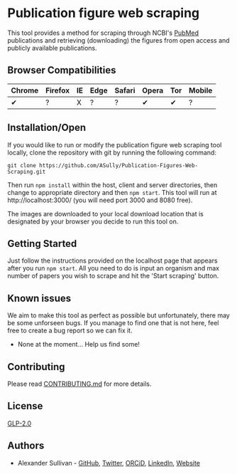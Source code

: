 # Publication figure web scraping

This tool provides a method for scraping through NCBI's [PubMed](https://www.ncbi.nlm.nih.gov/pubmed) publications and retrieving (downloading) the figures from open access and publicly available publications.

## Browser Compatibilities 

Chrome | Firefox | IE | Edge | Safari | Opera | Tor | Mobile |
--- | --- | --- | --- | --- | --- | --- | --- |
✔ |  ? | X |  ? | ? |  ✔ | ✔ | ? |

## Installation/Open

If you would like to run or modify the publication figure web scraping tool locally, clone the repository with git by running the following command:

```git
git clone https://github.com/ASully/Publication-Figures-Web-Scraping.git
```

Then run ```npm install``` within the host, client and server directories, then change to appropriate directory and then ```npm start```. This tool will run at http://localhost:3000/ (you will need port 3000 and 8080 free).  

The images are downloaded to your local download location that is designated by your browser you decide to run this tool on.

## Getting Started

Just follow the instructions provided on the localhost page that appears after you run ```npm start```. All you need to do is input an organism and max number of papers you wish to scrape and hit the 'Start scraping' button.

## Known issues

We aim to make this tool as perfect as possible but unfortunately, there may be some unforseen bugs. If you manage to find one that is not here, feel free to create a bug report so we can fix it.
* None at the moment... Help us find some!

## Contributing

Please read [CONTRIBUTING.md](CONTRIBUTING.md) for more details.

## License

[GLP-2.0](LICENSE.md)

## Authors

* Alexander Sullivan - [GitHub](https://github.com/ASully), [Twitter](https://twitter.com/alexjsully), [ORCiD](https://orcid.org/0000-0002-4463-4473), [LinkedIn](https://www.linkedin.com/in/alexanderjsullivan/), [Website](https://alexjsully.me/)